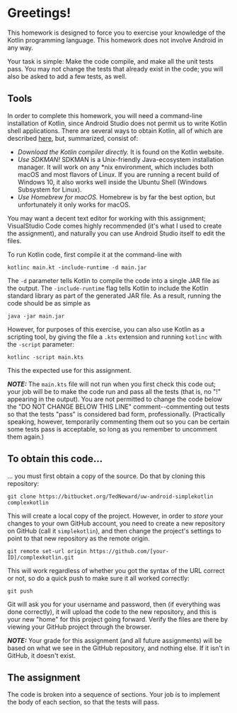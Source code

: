 # Greetings!

This homework is designed to force you to exercise your knowledge of the Kotlin programming language. This homework does not involve Android in any way.

Your task is simple: Make the code compile, and make all the unit tests pass. You may not change the tests that already exist in the code; you will also be asked to add a few tests, as well.

## Tools
In order to complete this homework, you will need a command-line installation of Kotlin, since Android Studio does not permit us to write Kotlin shell applications. There are several ways to obtain Kotlin, all of which are described [here](https://kotlinlang.org/docs/tutorials/command-line.html), but, summarized, consist of:

* *Download the Kotlin compiler directly.* It is found on the Kotlin website.
* *Use SDKMAN!* SDKMAN is a Unix-friendly Java-ecosystem installation manager. It will work on any *nix environment, which includes both macOS and most flavors of Linux. If you are running a recent build of Windows 10, it also works well inside the Ubuntu Shell (Windows Subsystem for Linux).
* *Use Homebrew for macOS.* Homebrew is by far the best option, but unfortunately it only works for macOS.

You may want a decent text editor for working with this assignment; VisualStudio Code comes highly recommended (it's what I used to create the assignment), and naturally you can use Android Studio itself to edit the files.

To run Kotlin code, first compile it at the command-line with

    kotlinc main.kt -include-runtime -d main.jar

The `-d` parameter tells Kotlin to compile the code into a single JAR file as the output. The `-include-runtime` flag tells Kotlin to include the Kotlin standard library as part of the generated JAR file. As a result, running the code should be as simple as

    java -jar main.jar

However, for purposes of this exercise, you can also use Kotlin as a scripting tool, by giving the file a `.kts` extension and running `kotlinc` with the `-script` parameter:

    kotlinc -script main.kts

This the expected use for this assignment.

***NOTE:*** The `main.kts` file will not run when you first check this code out; your job will be to make the code run and pass all the tests (that is, no "!" appearing in the output). You are not permitted to change the code below the "DO NOT CHANGE BELOW THIS LINE" comment--commenting out tests so that the tests "pass" is considered bad form, professionally. (Practically speaking, however, temporarily commenting them out so you can be certain some tests pass is acceptable, so long as you remember to uncomment them again.)

## To obtain this code...
... you must first obtain a copy of the source. Do that by cloning this repository:

    git clone https://bitbucket.org/TedNeward/uw-android-simplekotlin complexkotlin

This will create a local copy of the project. However, in order to *store* your changes to your own GitHub account, you need to create a new repository on GitHub (call it `simplekotlin`), and then change the project's settings to point to that new repository as the remote origin.

    git remote set-url origin https://github.com/[your-ID]/complexkotlin.git

This will work regardless of whether you got the syntax of the URL correct or not, so do a quick push to make sure it all worked correctly:

    git push

Git will ask you for your username and password, then (if everything was done correctly), it will upload the code to the new repository, and this is your new "home" for this project going forward. Verify the files are there by viewing your GitHub project through the browser.

***NOTE:*** Your grade for this assignment (and all future assignments) will be based on what we see in the GitHub repository, and nothing else. If it isn't in GitHub, it doesn't exist.

## The assignment
The code is broken into a sequence of sections. Your job is to implement the body of each section, so that the tests will pass.

